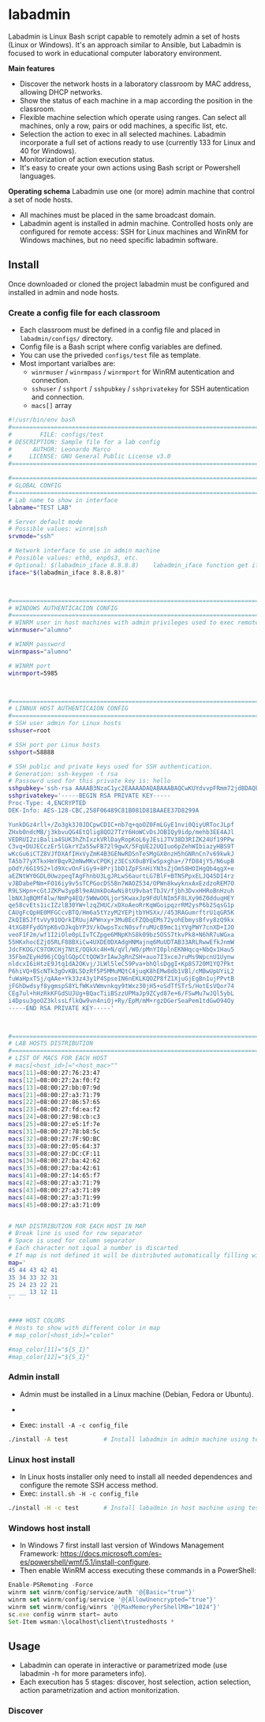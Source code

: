 # labadmin
Labadmin is Linux Bash script capable to remotely admin a set of hosts (Linux or Windows). It's an approach similar to Ansible, but Labadmin is focused to work in educational computer laboratory environment. 

__Main features__ 
  * Discover the network hosts in a laboratory classroom by MAC address, allowing DHCP networks.
  * Show the status of each machine in a map according the position in the classroom.
  * Flexible machine selection which operate using ranges. Can select all machines, only a row, pairs or odd machines, a specific list, etc.
  * Selection the action to exec in all selected machines. Labadmin incorporate a full set of actions ready to use (currently 133 for Linux and 40 for Windows). 
  * Monitorization of action execution status.
  * It's easy to create your own actions using Bash script or Powershell languages.
  
**Operating schema** 
Labadmin use one (or more) admin machine that control a set of node hosts. 
  * All machines must be placed in the same broadcast domain.
  * Labadmin agent is installed in admin machine. Controlled hosts only are configured for remote access: SSH for Linux machines and WinRM for Windows machines, but no need specific labadmin software.


## Install
Once downloaded or cloned the project labadmin must be configured and installed in admin and node hosts.

### Create a config file for each classroom
  * Each classroom must be defined in a config file and placed in `labadmin/configs/` directory.
  * Config file is a Bash script where config variables are defined.
  * You can use the priveded `configs/test` file as template.   
  * Most important varialbes are:
    * `winrmuser` / `winrmpass` / `winrmport` for WinRM autentication and connection.
    * `sshuser` / `sshport` / `sshpubkey` / `sshprivatekey` for SSH autentication and connection.
    * `macs[]` array
```bash
#!/usr/bin/env bash
#===================================================================================
#        FILE: configs/test
# DESCRIPTION: Sample file for a lab config
#      AUTHOR: Leonardo Marco
#     LICENSE: GNU General Public License v3.0
#===================================================================================

#===============================================================================
# GLOBAL CONFIG
#===============================================================================
# Lab name to show in interface
labname="TEST LAB"

# Server default mode
# Possible values: winrm|ssh
srvmode="ssh"

# Network interface to use in admin machine
# Possible values: eth0, enp0s3, etc.
# Optional: $(labadmin_iface 8.8.8.8)    labadmin_iface function get iface used to route packages to ip 8.8.8.8
iface="$(labadmin_iface 8.8.8.8)"



#===============================================================================
# WINDOWS AUTHENTICACION CONFIG
#===============================================================================
# WINRM user in host machines with admin privileges used to exec remote commands
winrmuser="alumno"

# WINRM password
winrmpass="alumno"

# WINRM port
winrmport=5985



#===============================================================================
# LINNUX HOST AUTHENTICAION CONFIG
#===============================================================================
# SSH user admin for Linux hosts
sshuser=root

# SSH port por Linux hosts
sshport=58888

# SSH public and private keys used for SSH authentication. 
# Generation: ssh-keygen -t rsa
# Passowrd used for this private key is: hello
sshpubkey='ssh-rsa AAAAB3NzaC1yc2EAAAADAQABAAABAQCwKUYdvvpFRmm72jdBDAQbbfybWJseF2otlWMhgMCjyU6aAh9JJBscZZXEKF0kBaMC4GNHHUl559vI2KzZwjX5ADWnqWfb691IiqS/M8jL4vSkCHsYDUc34IrM3hZeIU8AY22cvvmvrKecdahIyDUBCu8T48fOS9rtHDqee6mFEen14yxWgHpuNyM4NQWWs1BqaHQd+W6aHvsa0UcrX64vB+pSyCfOk2Rm8Qb5s7jHyW4rKb9zh7MpAnGd/8dAM5EJPWYc0uPwVNP47rox11EKLtOnd5BhUqWC6elbXddtrHIDMR5AWezkW7I2vQyAPmJzqogYjpD8oHMOlIH3aV/H'
sshprivatekey='-----BEGIN RSA PRIVATE KEY-----
Proc-Type: 4,ENCRYPTED
DEK-Info: AES-128-CBC,258F06489C81B081D81BAAEE37D8299A

YunkDGz4rll+/Zo3gk3J0JDCpwCDIC+nb7q+qoOZ0FmLGyE1nvi0QiyURTocJLpf
ZHxb0ndcMB/j3kbvuQG4EtQlig8QO27TzY6HoWCvDsJOBIQy9idp/mehb3EE4AJl
VEDRUI2ziBalia4SUK3hZhIxzkVRlDayRopKoL6yJEsiJTV38D3RIZK24Uf19PPw
C3vq+DUJECczEr5lGkrYZa55wFB72l9gwX/5FqUE22UQIuo6pZehWIbiazyHBS9T
wKcGu6iCTZ8VJfDXAfIHxVyZmK4B3GENwRDSnTeSMgGX0nzH5hGNRnCn7v69kwkJ
TA5b77yXTkxHmYBqvR2mNwMKvCPQKjz3ECsX0uBYEwSpxgha+/7fD84jY5/N6upB
pOdY/6G19S2+ld9XcvOnFiGy9+8Prj1bD1ZpFSnHiYN3sZjOm58HOIHgQb4qgX+e
aEZNtWY0GDL0UwzpeqTAgFhnbU3LgJRLwS6aurtLG7BlF+BTNSPpxELJQ45DI4rz
vJBDabePNm+FO16iy9v5sTCPGocDS5Bn7WAOZ534/OPWn8kwyknxAxEzdzoREM7O
R9LSHpn+cGtJZKPw3ypBl9eAUmkDoAwNi8tU9vbatTbJV/fjbh3DvxHHRoBnHzuh
lbNXJqBQMf4lw/NmPg4EQ/5WWwOOLjor5KwaxJp9FdUlNIm5F8LXy96Z0dduqHEY
qe58cvEts1icIZzlB30YW+lzqZHUC/xDXoAeoRrKqWGoipqzrRM2ysP6b2SqsG1p
CAUgFcQpHE0MFGCcvBTQ/Hm6a5tYzyM2YEPjtbYHSXx//453RAGumrftrU1qGR5K
ZkQIB5JftvVy91OQrkIRUujAPWnxy+3MuBEcFZQbqEMs72yohEbmysBfvy8zQ9kx
4tXG8FFydOYpK6vDJkqbYP3V/kOwpsTxcN0svfruMUcB9mc1iYVgPWY7cnXD+IJO
veoF1F2m/wf1I2iOle0pLIvTCZpge6MNpKhS8k09bz5OSS7tkvPk8+N6hR7uWGxa
55HKxhocEZj05RLF88BXiCw4UXDE0DXAdgHNMajnq6MuUDTAB33ARLRwwEfkJnmW
JdcFKOG/C97OKCHj7NtE/OQkXc4H+N/qVl/W0/pMnYI0plnEKNHqcq+NbQx1Hau5
35FbmZEyHd96jCQglGQpCCtQOW3rIAwJgRnZSH+auo7I3xceJruMs9WpcnU1Uynw
nldcxI6iHtzE9Jtq1dA2OKvj/JLWl5leC59Pva+bhQlsDggI+Kp8S720M1YQ7Pkt
P6hiVQ+BScNTk3gOvKBL5DzRf5P5MMuMQtC4juqK8hEMw8db1VBl/cMBwUpUYiL2
fuWaHpxTSj/qAAe+Yk33z43y1P4SpseIN6nEKLKQOZP8fZ1XjuGjEgBn1ujPPvtB
jFGhDwdsyf8ygmspS8YLfWKxVWmvnkqy9tWxz30jH5+oSdTfSTrS/HotEsVQor74
CEg7ul+hHzRkKFGdSUJUg+BQacTiiBSzzUPMaJp9ZCyd87e+6/FSwMu7wJQl5ybL
i4Dpsu3goOZ3klssLflkQw9vn4niOj+Ry/EpM/mM+rgzDGerSeaPem1tdGwO94Oy
-----END RSA PRIVATE KEY-----'



#===============================================================================
# LAB HOSTS DISTRIBUTION
#===============================================================================
# LIST OF MACS FOR EACH HOST 
# macs[<host_id>]="<host_mac>""
macs[11]=08:00:27:76:23:47
macs[12]=08:00:27:2a:f0:f2
macs[13]=08:00:27:bb:07:9d
macs[21]=08:00:27:a3:71:79
macs[22]=08:00:27:86:57:65
macs[23]=08:00:27:fd:ea:f2
macs[24]=08:00:27:98:cb:c3
macs[25]=08:00:27:e5:1f:7e
macs[31]=08:00:27:78:b8:5c		
macs[32]=08:00:27:7F:9D:BC
macs[33]=08:00:27:05:64:37
macs[33]=08:00:27:DC:CF:11
macs[34]=08:00:27:ba:42:62
macs[35]=08:00:27:ba:42:61
macs[41]=08:00:27:14:65:f7
macs[42]=08:00:27:a3:71:79
macs[43]=08:00:27:a3:71:89
macs[44]=08:00:27:a3:71:99
macs[45]=08:00:27:a3:71:09


# MAP DISTRIBUTION FOR EACH HOST IN MAP
# Break line is used for row separator
# Space is used for column separator
# Each character not iqual a number is discarted
# If map is not defined it will be distributed automatically filling width of the screen
map='
45 44 43 42 41
35 34 33 32 31
25 24 23 22 21
__ __ 13 12 11
'


#### HOST COLORS
# Hosts to show with different color in map
# map_color[<host_id>]="color"

#map_color[11]="${S_I}"          
#map_color[12]="${S_I}"  
```
### Admin install
  * Admin must be installed in a Linux machine (Debian, Fedora or Ubuntu).
  * 

  * Exec: `install -A -c config_file` 
```bash
./install -A test          # Install labadmin in admin machine using test as default classroom 
```

### Linux host install
  * In Linux hosts installer only need to install all needed dependences and configure the remote SSH access method.
  * Exec: `install.sh -H -c config_file`
```bash
./install -H -c test       # Install labadmin in host machine using test configuration (SSH pubkey and iface) 
```  
  
### Windows host install
  * In Windows 7 first install last version of Windows Management Framework: https://docs.microsoft.com/es-es/powershell/wmf/5.1/install-configure.
  * Then enable WinRM access executing these commands in a PowerShell:
 ```javascript
Enable-PSRemoting -Force
winrm set winrm/config/service/auth '@{Basic="true"}'
winrm set winrm/config/service '@{AllowUnencrypted="true"}'
winrm set winrm/config/winrs '@{MaxMemoryPerShellMB="1024"}'
sc.exe config winrm start= auto
Set-Item wsman:\localhost\client\trustedhosts *

```

## Usage
  * Labadmin can operate in interactive or parametrized mode (use labadmin -h for more parameters info).
  * Each execution has 5 stages: discover, host selection, action selection, action parametrization and action monitorization.
  
### Discover

